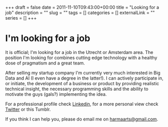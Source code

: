 +++ 
draft = false
date = 2011-11-10T09:43:00+00:00
title = "Looking for a job"
description = ""
slug = "" 
tags = []
categories = []
externalLink = ""
series = []
+++

I\'m looking for a job
======================

It is official; I'm looking for a job in the Utrecht or Amsterdam area.
The position I'm looking for combines cutting edge technology with a
healthy dose of pragmatism and a great team.

After selling my startup company I'm currently very much interested in
Big Data and AI (I even have a degree in the latter!). I can actively
participate in, or initiate, the development of a business or product by
providing realistic technical insight, the necessary programming skills
and the ability to motivate the guys (gals?) implementing the idea.

For a professional profile check
[Linkedin](http://nl.linkedin.com/in/harmaarts), for a more personal
view check [Twitter](http://twitter.com/#!/haarts) or this Tumblr.

If you think I can help you, please do email me on
<harmaarts@gmail.com>.

